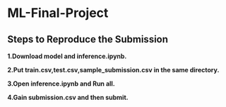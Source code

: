 # ML-Final-Project
## Steps to Reproduce the Submission
**1.Download model and inference.ipynb.**

**2.Put train.csv,test.csv,sample_submission.csv in the same directory.**

**3.Open inference.ipynb and Run all.**

**4.Gain submission.csv and then submit.**
